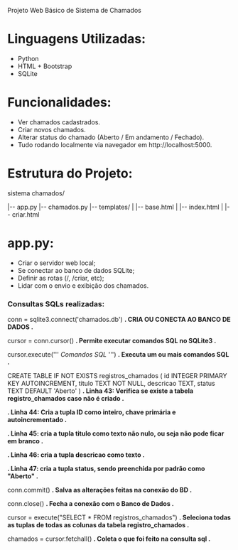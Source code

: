 Projeto Web Básico de Sistema de Chamados

# Linguagens Utilizadas:
- Python
- HTML + Bootstrap
- SQLite

# Funcionalidades:
- Ver chamados cadastrados.
- Criar novos chamados.
- Alterar status do chamado (Aberto / Em andamento / Fechado).
- Tudo rodando localmente via navegador em http://localhost:5000.

# Estrutura do Projeto:

sistema chamados/

|-- app.py
|-- chamados.py
|-- templates/
|   |-- base.html
|   |-- index.html
|   |-- criar.html

# app.py:
- Criar o servidor web local;
- Se conectar ao banco de dados SQLite;
- Definir as rotas (/, /criar, etc);
- Lidar com o envio e exibição dos chamados.
### Consultas SQLs realizadas:

conn = sqlite3.connect('chamados.db')
**. CRIA OU CONECTA AO BANCO DE DADOS .**

cursor = conn.cursor()
**. Permite executar comandos SQL no SQLite3 .**

cursor.execute('''
    *Comandos SQL*
''')
**. Executa um ou mais comandos SQL .**

CREATE TABLE IF NOT EXISTS registros_chamados (
    id INTEGER PRIMARY KEY AUTOINCREMENT,
    titulo TEXT NOT NULL,
    descricao TEXT,
    status TEXT DEFAULT 'Aberto'
)
**. Linha 43: Verifica se existe a tabela registro_chamados caso não é criado .**

**. Linha 44: Cria a tupla ID como inteiro, chave primária e autoincrementado .**

**. Linha 45: cria a tupla titulo como texto não nulo, ou seja não pode ficar em branco .**

**. Linha 46: cria a tupla descricao como texto .**

**. Linha 47: cria a tupla status, sendo preenchida por padrão como "Aberto" .**

conn.commit()
**. Salva as alterações feitas na conexão do BD .**

conn.close()
**. Fecha a conexão com o Banco de Dados .**

cursor = execute("SELECT * FROM registros_chamados")
**. Seleciona todas as tuplas de todas as colunas da tabela registro_chamados .**

chamados = cursor.fetchall()
**. Coleta o que foi feito na consulta sql .**



